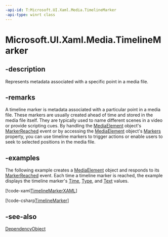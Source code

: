 ```yaml
---
-api-id: T:Microsoft.UI.Xaml.Media.TimelineMarker
-api-type: winrt class
---
```


<!-- Class syntax.
public class TimelineMarker : Windows.UI.Xaml.DependencyObject, Windows.UI.Xaml.Media.ITimelineMarker
-->

# Microsoft.UI.Xaml.Media.TimelineMarker

## -description
Represents metadata associated with a specific point in a media file.

## -remarks
A timeline marker is metadata associated with a particular point in a media file. These markers are usually created ahead of time and stored in the media file itself. They are typically used to name different scenes in a video or provide scripting cues. By handling the [MediaElement](../microsoft.ui.xaml.controls/mediaelement.md) object's [MarkerReached](../microsoft.ui.xaml.controls/mediaelement_markerreached.md) event or by accessing the [MediaElement](../microsoft.ui.xaml.controls/mediaelement.md) object's [Markers](../microsoft.ui.xaml.controls/mediaelement_markers.md) property, you can use timeline markers to trigger actions or enable users to seek to selected positions in the media file.

## -examples
The following example creates a [MediaElement](../microsoft.ui.xaml.controls/mediaelement.md) object and responds to its [MarkerReached](../microsoft.ui.xaml.controls/mediaelement_markerreached.md) event. Each time a timeline marker is reached, the example displays the timeline marker's [Time](timelinemarker_time.md), [Type](timelinemarker_type.md), and [Text](timelinemarker_text.md) values.



[!code-xaml[TimelineMarkerXAML](../microsoft.ui.xaml.media/code/MediaXamlSnippets/csharp/MainPage.xaml#SnippetTimelineMarkerXAML)]

[!code-csharp[TimelineMarker](../microsoft.ui.xaml.media/code/MediaXamlSnippets/csharp/MainPage.xaml.cs#SnippetTimelineMarker)]

## -see-also
[DependencyObject](../microsoft.ui.xaml/dependencyobject.md)
